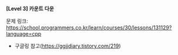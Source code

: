**[Level 3] 카운트 다운**

문제 링크: https://school.programmers.co.kr/learn/courses/30/lessons/131129?language=cpp

* 구글링 참고(https://ggjjdiary.tistory.com/219)
